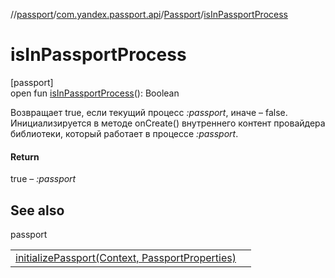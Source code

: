 //[passport](../../../index.md)/[com.yandex.passport.api](../index.md)/[Passport](index.md)/[isInPassportProcess](is-in-passport-process.md)

# isInPassportProcess

[passport]\
open fun [isInPassportProcess](is-in-passport-process.md)(): Boolean

Возвращает true, если текущий процесс *:passport*, иначе – false. Инициализируется в методе onCreate() внутреннего контент провайдера библиотеки, который работает в процессе *:passport*.

#### Return

true – *:passport*

## See also

passport

| | |
|---|---|
| [initializePassport(Context, PassportProperties)](initialize-passport.md) |  |
